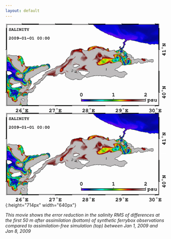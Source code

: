 ```yaml
---
layout: default
---
```


![](../pics/INO_FB001_2009_SAL.gif){:height="714px" width="640px"}

*This movie shows the error reduction in the salinity RMS of differences at the
first 50 m after assimilation (bottom) of synthetic ferrybox observations
compared to assimilation-free simulation (top) between Jan 1, 2009 and Jan 8,
2009*
